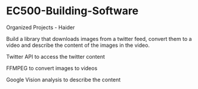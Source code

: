 # EC500-Building-Software
Organized Projects - Haider 

Build a library that downloads images from a twitter feed, convert
them to a video and describe the content of the images in the video.

Twitter API to access the twitter content

FFMPEG to convert images to videos

Google Vision analysis to describe the content 
